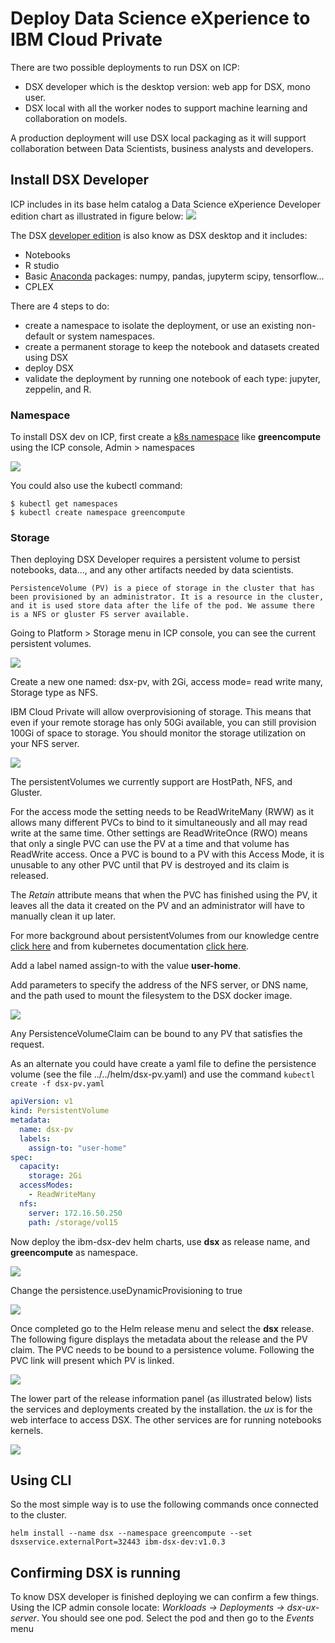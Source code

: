 # Deploy Data Science eXperience to IBM Cloud Private

There are two possible deployments to run DSX on ICP:
* DSX developer which is the desktop version: web app for DSX, mono user.
* DSX local with all the worker nodes to support machine learning and collaboration on models.

A production deployment will use DSX local packaging as it will support collaboration between Data Scientists, business analysts and developers.

## Install DSX Developer
ICP includes in its base helm catalog a Data Science eXperience Developer edition chart as illustrated in figure below:
![](dsx-dev-catalog.png)

The DSX [developer edition](https://datascience.ibm.com/docs/content/desktop/welcome.html) is also know as DSX desktop and it includes:
* Notebooks
* R studio
* Basic [Anaconda](https://www.anaconda.com/what-is-anaconda/) packages: numpy, pandas, jupyterm scipy, tensorflow...
* CPLEX

There are 4 steps to do:
* create a namespace to isolate the deployment, or use an existing non-default or system namespaces.
* create a permanent storage to keep the notebook and datasets created using DSX
* deploy DSX
* validate the deployment by running one notebook of each type: jupyter, zeppelin, and R.

### Namespace

To install DSX dev on ICP, first create a [k8s namespace](https://kubernetes.io/docs/concepts/overview/working-with-objects/namespaces/) like **greencompute** using the ICP console, Admin > namespaces

![](icp-green-ns.png)

You could also use the kubectl command:

```
$ kubectl get namespaces
$ kubectl create namespace greencompute
```
### Storage
Then deploying DSX Developer requires a persistent volume to persist notebooks, data..., and any other artifacts needed by data scientists.
```
PersistenceVolume (PV) is a piece of storage in the cluster that has been provisioned by an administrator. It is a resource in the cluster, and it is used store data after the life of the pod. We assume there is a NFS or gluster FS server available.
```
Going to Platform > Storage menu in ICP console, you can see the current persistent volumes.

![](icp-pvs.png)

 Create a new one named: dsx-pv, with 2Gi, access mode= read write many, Storage type as NFS.

 IBM Cloud Private will allow overprovisioning of storage. This means that even if your remote storage has only 50Gi available, you can still provision 100Gi of space to storage. You should monitor the storage utilization on your NFS server.

 ![](dsx-pv.png)

The persistentVolumes we currently support are HostPath, NFS, and Gluster.

For the access mode the setting needs to be ReadWriteMany (RWW) as it allows many different PVCs to bind to it simultaneously and all may read write at the same time. Other settings are ReadWriteOnce (RWO) means that only a single PVC can use the PV at a time and that volume has ReadWrite access. Once a PVC is bound to a PV with this Access Mode, it is unusable to any other PVC until that PV is destroyed and its claim is released.

The *Retain* attribute means that when the PVC has finished using the PV, it leaves all the data it created on the PV and an administrator will have to manually clean it up later.

For more background about persistentVolumes from our knowledge centre [click here](https://www.ibm.com/support/knowledgecenter/SSBS6K_2.1.0/manage_cluster/create_volume.html) and from kubernetes documentation [click here](https://kubernetes.io/docs/concepts/storage/persistent-volumes/).

Add a label named assign-to with the value **user-home**.

Add parameters to specify the address of the NFS server, or DNS name, and the path used to mount the filesystem to the DSX docker image.

 ![](dsx-pv2.png)

Any PersistenceVolumeClaim can be bound to any PV that satisfies the request.


As an alternate you could have create a yaml file to define the persistence volume (see the file ../../helm/dsx-pv.yaml) and use the command `kubectl create -f dsx-pv.yaml`

```yaml
apiVersion: v1
kind: PersistentVolume
metadata:
  name: dsx-pv
  labels:
    assign-to: "user-home"
spec:
  capacity:
    storage: 2Gi
  accessModes:
    - ReadWriteMany
  nfs:
    server: 172.16.50.250
    path: /storage/vol15
```

Now deploy the ibm-dsx-dev helm charts, use **dsx** as release name, and **greencompute** as namespace.

![](dsx-dev-deploy1.png)

Change the persistence.useDynamicProvisioning to true

![](dsx-dev-deploy2.png)

Once completed go to the Helm release menu and select the **dsx** release. The following figure displays the metadata about the release and the PV claim. The PVC needs to be bound to a persistence volume. Following the PVC link will present which PV is linked.

![](dsx-dev-helm1.png)

The lower part of the release information panel (as illustrated below) lists the services and deployments created by the installation. the *ux* is for the web interface to access DSX. The other services are for running notebooks kernels.

![](dsx-dev-helm2.png)




## Using CLI
So the most simple way is to use the following commands once connected to the cluster.

```
helm install --name dsx --namespace greencompute --set dsxservice.externalPort=32443 ibm-dsx-dev:v1.0.3
```

## Confirming DSX is running
To know DSX developer is finished deploying we can confirm a few things. Using the ICP admin console locate: *Workloads -> Deployments -> dsx-ux-server*.
You should see one pod. Select the pod and then go to the *Events* menu
